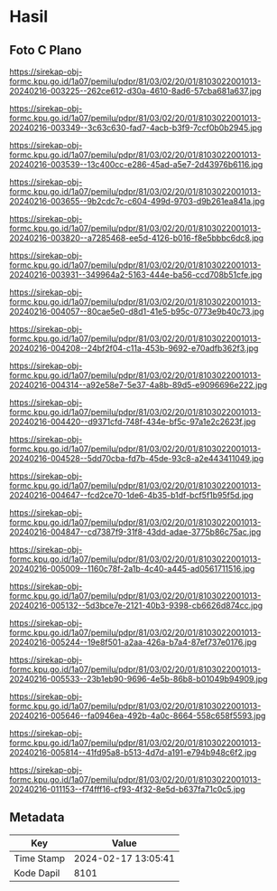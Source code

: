 # Hasil

## Foto C Plano

https://sirekap-obj-formc.kpu.go.id/1a07/pemilu/pdpr/81/03/02/20/01/8103022001013-20240216-003225--262ce612-d30a-4610-8ad6-57cba681a637.jpg

https://sirekap-obj-formc.kpu.go.id/1a07/pemilu/pdpr/81/03/02/20/01/8103022001013-20240216-003349--3c63c630-fad7-4acb-b3f9-7ccf0b0b2945.jpg

https://sirekap-obj-formc.kpu.go.id/1a07/pemilu/pdpr/81/03/02/20/01/8103022001013-20240216-003539--13c400cc-e286-45ad-a5e7-2d43976b6116.jpg

https://sirekap-obj-formc.kpu.go.id/1a07/pemilu/pdpr/81/03/02/20/01/8103022001013-20240216-003655--9b2cdc7c-c604-499d-9703-d9b261ea841a.jpg

https://sirekap-obj-formc.kpu.go.id/1a07/pemilu/pdpr/81/03/02/20/01/8103022001013-20240216-003820--a7285468-ee5d-4126-b016-f8e5bbbc6dc8.jpg

https://sirekap-obj-formc.kpu.go.id/1a07/pemilu/pdpr/81/03/02/20/01/8103022001013-20240216-003931--349964a2-5163-444e-ba56-ccd708b51cfe.jpg

https://sirekap-obj-formc.kpu.go.id/1a07/pemilu/pdpr/81/03/02/20/01/8103022001013-20240216-004057--80cae5e0-d8d1-41e5-b95c-0773e9b40c73.jpg

https://sirekap-obj-formc.kpu.go.id/1a07/pemilu/pdpr/81/03/02/20/01/8103022001013-20240216-004208--24bf2f04-c11a-453b-9692-e70adfb362f3.jpg

https://sirekap-obj-formc.kpu.go.id/1a07/pemilu/pdpr/81/03/02/20/01/8103022001013-20240216-004314--a92e58e7-5e37-4a8b-89d5-e9096696e222.jpg

https://sirekap-obj-formc.kpu.go.id/1a07/pemilu/pdpr/81/03/02/20/01/8103022001013-20240216-004420--d9371cfd-748f-434e-bf5c-97a1e2c2623f.jpg

https://sirekap-obj-formc.kpu.go.id/1a07/pemilu/pdpr/81/03/02/20/01/8103022001013-20240216-004528--5dd70cba-fd7b-45de-93c8-a2e443411049.jpg

https://sirekap-obj-formc.kpu.go.id/1a07/pemilu/pdpr/81/03/02/20/01/8103022001013-20240216-004647--fcd2ce70-1de6-4b35-b1df-bcf5f1b95f5d.jpg

https://sirekap-obj-formc.kpu.go.id/1a07/pemilu/pdpr/81/03/02/20/01/8103022001013-20240216-004847--cd7387f9-31f8-43dd-adae-3775b86c75ac.jpg

https://sirekap-obj-formc.kpu.go.id/1a07/pemilu/pdpr/81/03/02/20/01/8103022001013-20240216-005009--1160c78f-2a1b-4c40-a445-ad0561711516.jpg

https://sirekap-obj-formc.kpu.go.id/1a07/pemilu/pdpr/81/03/02/20/01/8103022001013-20240216-005132--5d3bce7e-2121-40b3-9398-cb6626d874cc.jpg

https://sirekap-obj-formc.kpu.go.id/1a07/pemilu/pdpr/81/03/02/20/01/8103022001013-20240216-005244--19e8f501-a2aa-426a-b7a4-87ef737e0176.jpg

https://sirekap-obj-formc.kpu.go.id/1a07/pemilu/pdpr/81/03/02/20/01/8103022001013-20240216-005533--23b1eb90-9696-4e5b-86b8-b01049b94909.jpg

https://sirekap-obj-formc.kpu.go.id/1a07/pemilu/pdpr/81/03/02/20/01/8103022001013-20240216-005646--fa0946ea-492b-4a0c-8664-558c658f5593.jpg

https://sirekap-obj-formc.kpu.go.id/1a07/pemilu/pdpr/81/03/02/20/01/8103022001013-20240216-005814--41fd95a8-b513-4d7d-a191-e794b948c6f2.jpg

https://sirekap-obj-formc.kpu.go.id/1a07/pemilu/pdpr/81/03/02/20/01/8103022001013-20240216-011153--f74fff16-cf93-4f32-8e5d-b637fa71c0c5.jpg


## Metadata

| Key        | Value               |
| ---------- | ------------------- |
| Time Stamp | 2024-02-17 13:05:41 |
| Kode Dapil | 8101                |



